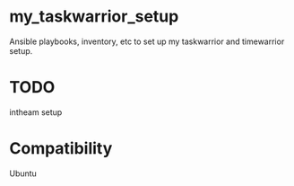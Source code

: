 # my_taskwarrior_setup

Ansible playbooks, inventory, etc to set up my taskwarrior and timewarrior setup.

# TODO

intheam setup

# Compatibility

Ubuntu

